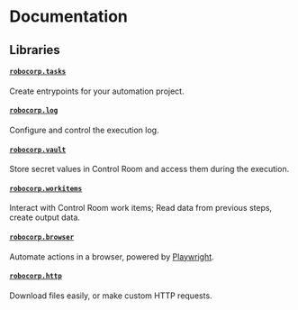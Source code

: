 # Documentation

## Libraries

#### [`robocorp.tasks`](../tasks/docs/README.md)

Create entrypoints for your automation project.

#### [`robocorp.log`](../log/docs/README.md)

Configure and control the execution log.

#### [`robocorp.vault`](../vault/docs/README.md)

Store secret values in Control Room and access them during the execution.

#### [`robocorp.workitems`](../workitems/docs/README.md)

Interact with Control Room work items; Read data from previous steps, create output data.

#### [`robocorp.browser`](../browser/docs/README.md)

Automate actions in a browser, powered by [Playwright](https://playwright.dev/).

#### [`robocorp.http`](../http/docs/README.md)

Download files easily, or make custom HTTP requests.
